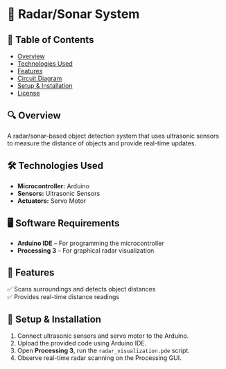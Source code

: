# 📡 Radar/Sonar System  

## 📖 Table of Contents  
- [Overview](#-overview)  
- [Technologies Used](#-technologies-used)  
- [Features](#-features)  
- [Circuit Diagram](#-circuit-diagram)  
- [Setup & Installation](#-setup--installation)  
- [License](#-license)  

## 🔍 Overview  
A radar/sonar-based object detection system that uses ultrasonic sensors to measure the distance of objects and provide real-time updates.  

## 🛠️ Technologies Used  
- **Microcontroller:** Arduino  
- **Sensors:** Ultrasonic Sensors  
- **Actuators:** Servo Motor  

## 🖥️ Software Requirements  
- **Arduino IDE** – For programming the microcontroller  
- **Processing 3** – For graphical radar visualization  

## 🚀 Features  
✅ Scans surroundings and detects object distances  
✅ Provides real-time distance readings  

## 🔧 Setup & Installation  
1. Connect ultrasonic sensors and servo motor to the Arduino.  
2. Upload the provided code using Arduino IDE.  
3. Open **Processing 3**, run the `radar_visualization.pde` script.  
4. Observe real-time radar scanning on the Processing GUI.  
